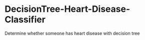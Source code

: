 # DecisionTree-Heart-Disease-Classifier
Determine whether someone has heart disease with decision tree

